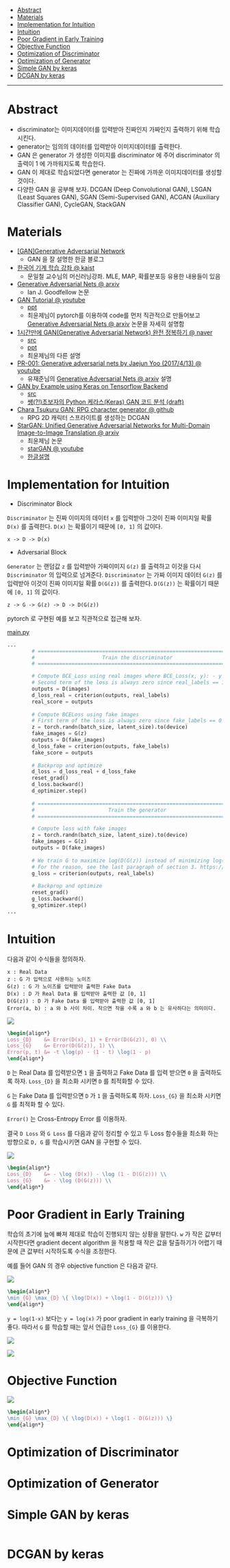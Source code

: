 - [Abstract](#abstract)
- [Materials](#materials)
- [Implementation for Intuition](#implementation-for-intuition)
- [Intuition](#intuition)
- [Poor Gradient in Early Training](#poor-gradient-in-early-training)
- [Objective Function](#objective-function)
- [Optimization of Discriminator](#optimization-of-discriminator)
- [Optimization of Generator](#optimization-of-generator)
- [Simple GAN by keras](#simple-gan-by-keras)
- [DCGAN by keras](#dcgan-by-keras)

-----

# Abstract

- discriminator는 이미지데이터를 입력받아 진짜인지 가짜인지 출력하기
  위해 학습시킨다.
- generator는 임의의 데이터를 입력받아 이미지데이터를 출력한다. 
- GAN 은 generator 가 생성한 이미지를 discriminator 에 주어 
  discriminator 의 출력이  1 에 가까워지도록 학습한다.
- GAN 이 제대로 학습되었다면 generator 는 진짜에 가까운 이미지데이터를 
  생성할 것이다.
- 다양한 GAN 을 공부해 보자. DCGAN (Deep Convolutional GAN), LSGAN (Least Squares GAN), SGAN
  (Semi-Supervised GAN), ACGAN (Auxiliary Classifier GAN), CycleGAN, StackGAN

# Materials

- [[GAN]Generative Adversarial Network](https://hyeongminlee.github.io/post/gan001_gan/)
  - GAN 을 잘 설명한 한글 블로그
- [한국어 기계 학습 강좌 @ kaist](https://aailab.kaist.ac.kr/xe2/page_GBex27/)
  - 문일철 교수님의 머신러닝강좌. MLE, MAP, 확률분포등 유용한 내용들이 있음
- [Generative Adversarial Nets @ arxiv](https://arxiv.org/pdf/1406.2661.pdf)
  - Ian J. Goodfellow 논문
- [GAN Tutorial @ youtube](https://www.youtube.com/watch?v=uQT464Ms6y8&index=1&list=RDuQT464Ms6y8)
  - [ppt](https://drive.google.com/file/d/0B377f9tIGAcwdVd1Z3dCX1lBTlE/view)
  - 최윤제님이 pytorch를 이용하여 code를 먼저 직관적으로 만들어보고 [Generative Adversarial Nets @ arxiv](https://arxiv.org/pdf/1406.2661.pdf) 논문을 자세히 설명함
- [1시간만에 GAN(Generative Adversarial Network) 완전 정복하기 @ naver](http://tv.naver.com/v/1947034)
  - [src](https://github.com/yunjey/pytorch-tutorial/blob/master/tutorials/03-advanced/generative_adversarial_network/main.py)
  - [ppt](https://www.slideshare.net/NaverEngineering/1-gangenerative-adversarial-network)
  - 최윤제님의 다른 설명
- [PR-001: Generative adversarial nets by Jaejun Yoo (2017/4/13) @ youtube](https://www.youtube.com/watch?v=L3hz57whyNw)
  - 유재준님의 [Generative Adversarial Nets @ arxiv](https://arxiv.org/pdf/1406.2661.pdf) 설명
- [GAN by Example using Keras on Tensorflow Backend](https://towardsdatascience.com/gan-by-example-using-keras-on-tensorflow-backend-1a6d515a60d0)
  - [src](https://github.com/roatienza/Deep-Learning-Experiments/blob/master/Experiments/Tensorflow/GAN/dcgan_mnist.py)
  - [쌩(?!)초보자의 Python 케라스(Keras) GAN 코드 분석 (draft)](http://leestation.tistory.com/776)
- [Chara Tsukuru GAN: RPG character generator @ github](https://github.com/almchung/chara-tsukuru-gan)
  - RPG 2D 캐릭터 스프라이트를 생성하는 DCGAN
- [StarGAN: Unified Generative Adversarial Networks for Multi-Domain Image-to-Image Translation @ arxiv](https://arxiv.org/abs/1711.09020)
  - 최윤제님 논문
  - [starGAN @ youtube](https://www.youtube.com/watch?v=D80h0MfaspA)
  - [한글설명](http://www.modulabs.co.kr/?module=file&act=procFileDownload&file_srl=20159&sid=16dcd07bb230645a7a9b9271ee6a04ac&module_srl=17958)
  
# Implementation for Intuition

* Discriminator Block

`Discriminator` 는 진짜 이미지의 데이터 `x` 를 입력받아 그것이
진짜 이미지일 확률 `D(x)` 를 출력한다. `D(x)` 는
확률이기 때문에 `[0, 1]` 의 값이다.

```
x -> D -> D(x)
```

* Adversarial Block

`Generator` 는 랜덤값 `z` 를 입력받아 가짜이미지 `G(z)` 를
출력하고 이것을 다시 `Discriminator` 의 입력으로 넘겨준다.
`Discriminator` 는 가짜 이미지 데이터 `G(z)` 를 입력받아
이것이 진짜 이미지일 확률 `D(G(z))` 를 출력한다. `D(G(z))` 는
확률이기 때문에 `[0, 1]` 의 값이다.


```
z -> G -> G(z) -> D -> D(G(z))
```

pytorch 로 구현된 예를 보고 직관적으로 접근해 보자.

[main.py](https://github.com/yunjey/pytorch-tutorial/blob/master/tutorials/03-advanced/generative_adversarial_network/main.py)

```py
...
        # ================================================================== #
        #                      Train the discriminator                       #
        # ================================================================== #

        # Compute BCE_Loss using real images where BCE_Loss(x, y): - y * log(D(x)) - (1-y) * log(1 - D(x))
        # Second term of the loss is always zero since real_labels == 1
        outputs = D(images)
        d_loss_real = criterion(outputs, real_labels)
        real_score = outputs
        
        # Compute BCELoss using fake images
        # First term of the loss is always zero since fake_labels == 0
        z = torch.randn(batch_size, latent_size).to(device)
        fake_images = G(z)
        outputs = D(fake_images)
        d_loss_fake = criterion(outputs, fake_labels)
        fake_score = outputs
        
        # Backprop and optimize
        d_loss = d_loss_real + d_loss_fake
        reset_grad()
        d_loss.backward()
        d_optimizer.step()
        
        # ================================================================== #
        #                        Train the generator                         #
        # ================================================================== #

        # Compute loss with fake images
        z = torch.randn(batch_size, latent_size).to(device)
        fake_images = G(z)
        outputs = D(fake_images)
        
        # We train G to maximize log(D(G(z)) instead of minimizing log(1-D(G(z)))
        # For the reason, see the last paragraph of section 3. https://arxiv.org/pdf/1406.2661.pdf
        g_loss = criterion(outputs, real_labels)
        
        # Backprop and optimize
        reset_grad()
        g_loss.backward()
        g_optimizer.step()
...        
```
# Intuition

다음과 같이 수식들을 정의하자.

```
x : Real Data
z : G 가 입력으로 사용하는 노이즈
G(z) : G 가 노이즈를 입력받아 출력한 Fake Data
D(x) : D 가 Real Data 를 입력받아 출력한 값 [0, 1]
D(G(z)) : D 가 Fake Data 를 입력받아 출력한 값 [0, 1]
Error(a, b) : a 와 b 사이 차이. 작으면 작을 수록 a 와 b 는 유사하다는 의미이다.
```

![](img/loss_D_G_Error.png)

```latex
\begin{align*}
Loss_{D}    &= Error(D(x), 1) + Error(D(G(z)), 0) \\
Loss_{G}    &= Error(D(G(z)), 1) \\
Error(p, t) &= -t \log(p) - (1 - t) \log(1 - p)
\end{align*}
```

`D` 는 Real Data 를 입력받으면 `1` 을 출력하고 Fake Data 를 입력 받으면 `0` 을 출력하도록 하자. `Loss_{D}` 을 최소화 시키면 `D` 를 최적화할 수 있다.

`G` 는 Fake Data 를 입력받으면 `D` 가 `1` 을 출력하도록 하자. `Loss_{G}` 을 최소화 시키면 `G` 를 최적화 할 수 있다.

`Error()` 는 Cross-Entropy Error 를 이용하자.

결국 `D Loss` 와 `G Loss` 를 다음과 같이 정리할 수 있고 두 Loss 함수들을 최소화 하는 방향으로 `D, G` 를 학습시키면 GAN 을 구현할 수 있다.

![](img/loss_D_G.png)

```latex
\begin{align*}
Loss_{D}    &= - \log (D(x)) - \log (1 - D(G(z))) \\
Loss_{G}    &= - \log (D(G(z))) \\
\end{align*}
```

# Poor Gradient in Early Training

학습의 초기에 늪에 빠져 제대로 학습이 진행되지 않는 상황을 말한다. 
`w` 가 작은 값부터 시작한다면 gradient decent algorithm 을 적용할 때 작은 값을
탈출하기가 어렵기 때문에 큰 값부터 시작하도록 수식을 조정한다.

예를 들어 GAN 의 경우 objective function 은 다음과 같다.

![](img/gan_objective_function.png)

```latex
\begin{align*}
\min_{G} \max_{D} \{ \log(D(x)) + \log(1 - D(G(z))) \}
\end{align*}
```

`y = log(1-x)` 보다는 `y = log(x)` 가 poor gradient in early training 을
극복하기 좋다. 따라서 `G` 를 학습할 때는 앞서 언급한 `Loss_{G}` 를
이용한다.

![](img/gan_graph_log_1-x.png)

![](img/gan_graph_log_x.png)

# Objective Function

![](img/gan_objective_function_exp.png)

```latex
\begin{align*}
\min_{G} \max_{D} \{ \log(D(x)) + \log(1 - D(G(z))) \}
\end{align*}
```

# Optimization of Discriminator

# Optimization of Generator

# Simple GAN by keras

```py
```

# DCGAN by keras 

```py
```
